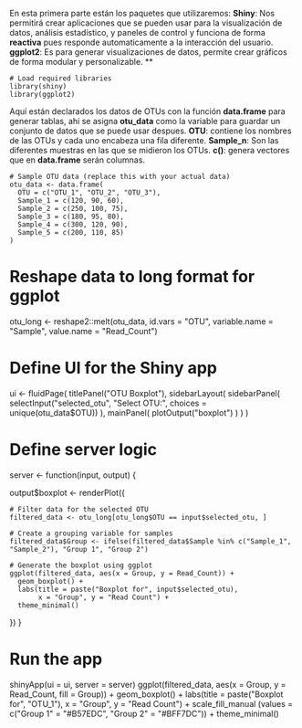 En esta primera parte están los paquetes que utilizaremos:
**Shiny**: Nos permitirá crear aplicaciones que se pueden usar para la visualización de datos, análisis estadístico, y paneles de control y funciona de forma **reactiva** pues responde automaticamente a la interacción del usuario.
**ggplot2**: Es para generar visualizaciones de datos, permite crear gráficos de forma modular y personalizable.
**
```
# Load required libraries
library(shiny)
library(ggplot2)
```
Aquí están declarados los datos de OTUs con la función **data.frame** para generar tablas, ahí se asigna **otu_data** como la variable para guardar un conjunto de datos que se puede usar despues.
**OTU**: contiene los nombres de las OTUs y cada uno encabeza una fila diferente.
**Sample_n**: Son las diferentes muestras en las que se midieron los OTUs.
**c()**: genera vectores que en **data.frame** serán columnas.
```
# Sample OTU data (replace this with your actual data)
otu_data <- data.frame(
  OTU = c("OTU_1", "OTU_2", "OTU_3"),
  Sample_1 = c(120, 90, 60),
  Sample_2 = c(250, 100, 75),
  Sample_3 = c(180, 95, 80),
  Sample_4 = c(300, 120, 90),
  Sample_5 = c(200, 110, 85)
)
```

# Reshape data to long format for ggplot
otu_long <- reshape2::melt(otu_data, id.vars = "OTU", variable.name = "Sample", value.name = "Read_Count")

# Define UI for the Shiny app
ui <- fluidPage(
  titlePanel("OTU Boxplot"),
  sidebarLayout(
    sidebarPanel(
      selectInput("selected_otu", "Select OTU:", choices = unique(otu_data$OTU))
    ),
    mainPanel(
      plotOutput("boxplot")
    )
  )
)

# Define server logic
server <- function(input, output) {
  
  output$boxplot <- renderPlot({
    
    # Filter data for the selected OTU
    filtered_data <- otu_long[otu_long$OTU == input$selected_otu, ]
    
    # Create a grouping variable for samples
    filtered_data$Group <- ifelse(filtered_data$Sample %in% c("Sample_1", "Sample_2"), "Group 1", "Group 2")
    
    # Generate the boxplot using ggplot
    ggplot(filtered_data, aes(x = Group, y = Read_Count)) +
      geom_boxplot() +
      labs(title = paste("Boxplot for", input$selected_otu),
           x = "Group", y = "Read Count") +
      theme_minimal()
  })
}

# Run the app
shinyApp(ui = ui, server = server)
  ggplot(filtered_data, aes(x = Group, y = Read_Count, fill = Group)) +
  geom_boxplot() +
  labs(title = paste("Boxplot for", "OTU_1"),
       x = "Group", y = "Read Count") +
  scale_fill_manual (values = c("Group 1" = "#B57EDC", "Group 2" = "#BFF7DC")) + theme_minimal()
